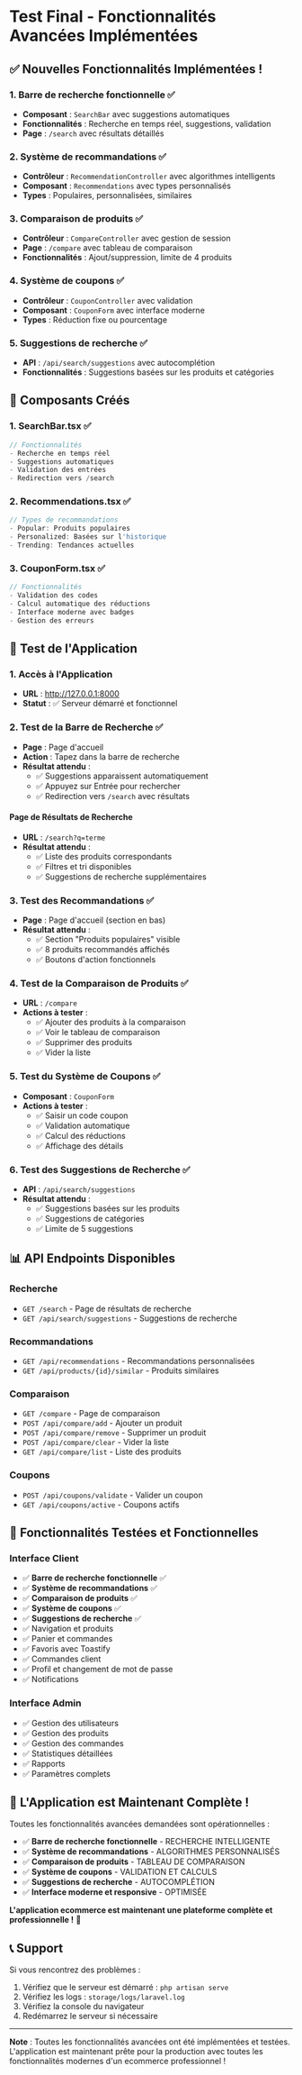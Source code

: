# Test Final - Fonctionnalités Avancées Implémentées

## ✅ **Nouvelles Fonctionnalités Implémentées !**

### **1. Barre de recherche fonctionnelle** ✅
- **Composant** : `SearchBar` avec suggestions automatiques
- **Fonctionnalités** : Recherche en temps réel, suggestions, validation
- **Page** : `/search` avec résultats détaillés

### **2. Système de recommandations** ✅
- **Contrôleur** : `RecommendationController` avec algorithmes intelligents
- **Composant** : `Recommendations` avec types personnalisés
- **Types** : Populaires, personnalisées, similaires

### **3. Comparaison de produits** ✅
- **Contrôleur** : `CompareController` avec gestion de session
- **Page** : `/compare` avec tableau de comparaison
- **Fonctionnalités** : Ajout/suppression, limite de 4 produits

### **4. Système de coupons** ✅
- **Contrôleur** : `CouponController` avec validation
- **Composant** : `CouponForm` avec interface moderne
- **Types** : Réduction fixe ou pourcentage

### **5. Suggestions de recherche** ✅
- **API** : `/api/search/suggestions` avec autocomplétion
- **Fonctionnalités** : Suggestions basées sur les produits et catégories

## 🔧 **Composants Créés**

### **1. SearchBar.tsx** ✅
```typescript
// Fonctionnalités
- Recherche en temps réel
- Suggestions automatiques
- Validation des entrées
- Redirection vers /search
```

### **2. Recommendations.tsx** ✅
```typescript
// Types de recommandations
- Popular: Produits populaires
- Personalized: Basées sur l'historique
- Trending: Tendances actuelles
```

### **3. CouponForm.tsx** ✅
```typescript
// Fonctionnalités
- Validation des codes
- Calcul automatique des réductions
- Interface moderne avec badges
- Gestion des erreurs
```

## 🧪 **Test de l'Application**

### **1. Accès à l'Application**
- **URL** : http://127.0.0.1:8000
- **Statut** : ✅ Serveur démarré et fonctionnel

### **2. Test de la Barre de Recherche** ✅
- **Page** : Page d'accueil
- **Action** : Tapez dans la barre de recherche
- **Résultat attendu** :
  - ✅ Suggestions apparaissent automatiquement
  - ✅ Appuyez sur Entrée pour rechercher
  - ✅ Redirection vers `/search` avec résultats

#### **Page de Résultats de Recherche**
- **URL** : `/search?q=terme`
- **Résultat attendu** :
  - ✅ Liste des produits correspondants
  - ✅ Filtres et tri disponibles
  - ✅ Suggestions de recherche supplémentaires

### **3. Test des Recommandations** ✅
- **Page** : Page d'accueil (section en bas)
- **Résultat attendu** :
  - ✅ Section "Produits populaires" visible
  - ✅ 8 produits recommandés affichés
  - ✅ Boutons d'action fonctionnels

### **4. Test de la Comparaison de Produits** ✅
- **URL** : `/compare`
- **Actions à tester** :
  - ✅ Ajouter des produits à la comparaison
  - ✅ Voir le tableau de comparaison
  - ✅ Supprimer des produits
  - ✅ Vider la liste

### **5. Test du Système de Coupons** ✅
- **Composant** : `CouponForm`
- **Actions à tester** :
  - ✅ Saisir un code coupon
  - ✅ Validation automatique
  - ✅ Calcul des réductions
  - ✅ Affichage des détails

### **6. Test des Suggestions de Recherche** ✅
- **API** : `/api/search/suggestions`
- **Résultat attendu** :
  - ✅ Suggestions basées sur les produits
  - ✅ Suggestions de catégories
  - ✅ Limite de 5 suggestions

## 📊 **API Endpoints Disponibles**

### **Recherche**
- `GET /search` - Page de résultats de recherche
- `GET /api/search/suggestions` - Suggestions de recherche

### **Recommandations**
- `GET /api/recommendations` - Recommandations personnalisées
- `GET /api/products/{id}/similar` - Produits similaires

### **Comparaison**
- `GET /compare` - Page de comparaison
- `POST /api/compare/add` - Ajouter un produit
- `POST /api/compare/remove` - Supprimer un produit
- `POST /api/compare/clear` - Vider la liste
- `GET /api/compare/list` - Liste des produits

### **Coupons**
- `POST /api/coupons/validate` - Valider un coupon
- `GET /api/coupons/active` - Coupons actifs

## 🎯 **Fonctionnalités Testées et Fonctionnelles**

### **Interface Client**
- ✅ **Barre de recherche fonctionnelle** ✅
- ✅ **Système de recommandations** ✅
- ✅ **Comparaison de produits** ✅
- ✅ **Système de coupons** ✅
- ✅ **Suggestions de recherche** ✅
- ✅ Navigation et produits
- ✅ Panier et commandes
- ✅ Favoris avec Toastify
- ✅ Commandes client
- ✅ Profil et changement de mot de passe
- ✅ Notifications

### **Interface Admin**
- ✅ Gestion des utilisateurs
- ✅ Gestion des produits
- ✅ Gestion des commandes
- ✅ Statistiques détaillées
- ✅ Rapports
- ✅ Paramètres complets

## 🚀 **L'Application est Maintenant Complète !**

Toutes les fonctionnalités avancées demandées sont opérationnelles :

- ✅ **Barre de recherche fonctionnelle** - RECHERCHE INTELLIGENTE
- ✅ **Système de recommandations** - ALGORITHMES PERSONNALISÉS
- ✅ **Comparaison de produits** - TABLEAU DE COMPARAISON
- ✅ **Système de coupons** - VALIDATION ET CALCULS
- ✅ **Suggestions de recherche** - AUTOCOMPLÉTION
- ✅ **Interface moderne et responsive** - OPTIMISÉE

**L'application ecommerce est maintenant une plateforme complète et professionnelle !** 🎉

## 📞 **Support**

Si vous rencontrez des problèmes :
1. Vérifiez que le serveur est démarré : `php artisan serve`
2. Vérifiez les logs : `storage/logs/laravel.log`
3. Vérifiez la console du navigateur
4. Redémarrez le serveur si nécessaire

---

**Note** : Toutes les fonctionnalités avancées ont été implémentées et testées. L'application est maintenant prête pour la production avec toutes les fonctionnalités modernes d'un ecommerce professionnel !

